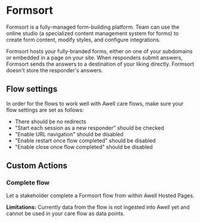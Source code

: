 # Formsort

Formsort is a fully-managed form-building platform. Team can use the online studio (a specialized content management system for forms) to create form content, modify styles, and configure integrations.

Formsort hosts your fully-branded forms, either on one of your subdomains or embedded in a page on your site. When responders submit answers, Formsort sends the answers to a destination of your liking directly. Formsort doesn't store the responder's answers. 

## Flow settings

In order for the flows to work well with Awell care flows, make sure your flow settings are set as follows:

- There should be no redirects
- "Start each session as a new responder" should be checked
- "Enable URL navigation" should be disabled
- "Enable restart once flow completed" should be disabled
- "Enable close once flow completed" should be disabled

## Custom Actions

### Complete flow

Let a stakeholder complete a Formsort flow from within Awell Hosted Pages.

**Limitations:**
Currently data from the flow is not ingested into Awell yet and cannot be used in your care flow as data points.
